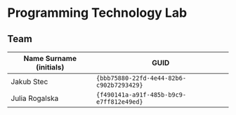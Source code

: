 # Programming Technology Lab

## Team

| Name Surname (initials)         | GUID                                     |
| ------------------------------- | ---------------------------------------- |
| Jakub Stec                      | `{bbb75880-22fd-4e44-82b6-c902b7293429}` |
| Julia Rogalska                  | `{f490141a-a91f-485b-b9c9-e7ff812e49ed}` |
